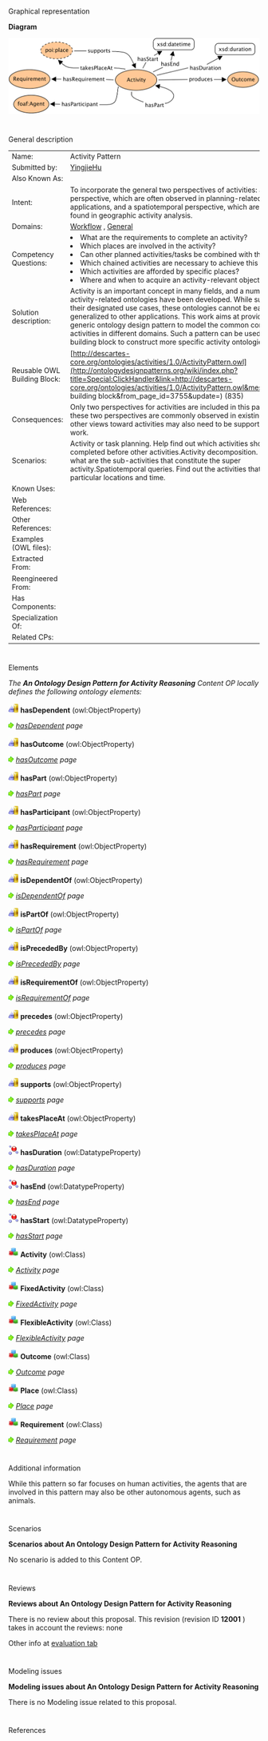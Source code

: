 # 

 Graphical representation



__Diagram__ 





[![Image:Activity3_small.png](public/images/d/d9/Activity3_small.png)](../Image/Activity3_small.png "Image:Activity3_small.png")





# 

 General description




|  |  |
| --- | --- |
|  Name:  |  Activity Pattern  |
|  Submitted by:  | [YingjieHu](../User/YingjieHu "User:YingjieHu")  |
|  Also Known As:  |  |
|  Intent:  |  To incorporate the general two perspectives of activities: a workflow perspective, which are often observed in planning-related applications, and a spatiotemporal perspective, which are often found in geographic activity analysis.  |
|  Domains:  | [Workflow](../Community/Workflow "Community:Workflow")  , [General](../Community/General "Community:General")  |
|  Competency Questions:  | <li>       What are the requirements to complete an activity?      </li><li>       Which places are involved in the activity?      </li><li>       Can other planned activities/tasks be combined with this activity?      </li><li>       Which chained activities are necessary to achieve this activity?      </li><li>       Which activities are afforded by specific places?      </li><li>       Where and when to acquire an activity-relevant object?      </li> |
|  Solution description:  |  Activity is an important concept in many fields, and a number of activity-related ontologies have been developed. While suitable for their designated use cases, these ontologies cannot be easily generalized to other applications. This work aims at providing a generic ontology design pattern to model the common core of activities in different domains. Such a pattern can be used as a building block to construct more specific activity ontologies.  |
|  Reusable OWL Building Block:  | [http://descartes-core.org/ontologies/activities/1.0/ActivityPattern.owl](http://ontologydesignpatterns.org/wiki/index.php?title=Special:ClickHandler&link=http://descartes-core.org/ontologies/activities/1.0/ActivityPattern.owl&message=OWL building block&from_page_id=3755&update=)  (835)  |
|  Consequences:  |  Only two perspectives for activities are included in this pattern. While these two perspectives are commonly observed in existing work, other views toward activities may also need to be supported in future work.  |
|  Scenarios:  |  Activity or task planning. Help find out which activities should be completed before other activities.Activity decomposition. Find out what are the sub-activities that constitute the super activity.Spatiotemporal queries. Find out the activities that happen at particular locations and time.  |
|  Known Uses:  |  |
|  Web References:  |  |
|  Other References:  |  |
|  Examples (OWL files):  |  |
|  Extracted From:  |  |
|  Reengineered From:  |  |
|  Has Components:  |  |
|  Specialization Of:  |  |
|  Related CPs:  |  |



  





# 

 Elements



_The
 __An Ontology Design Pattern for Activity Reasoning__ 
 Content OP locally defines the following ontology elements:_ 





[![ObjectProperty](public/images/thumb/c/c3/ObjectProperty.gif/20px-ObjectProperty.gif)](../Image/ObjectProperty.gif "ObjectProperty")
__hasDependent__ 
 (owl:ObjectProperty)
 
[![](public/images/thumb/8/87/ArrowRight.gif/11px-ArrowRight.gif)](../Image/ArrowRight.gif "ArrowRight.gif")
_[hasDependent](../Submissions/An_Ontology_Design_Pattern_for_Activity_Reasoning/hasDependent "Submissions:An Ontology Design Pattern for Activity Reasoning/hasDependent") 
 page_ 



[![ObjectProperty](public/images/thumb/c/c3/ObjectProperty.gif/20px-ObjectProperty.gif)](../Image/ObjectProperty.gif "ObjectProperty")
__hasOutcome__ 
 (owl:ObjectProperty)
 
[![](public/images/thumb/8/87/ArrowRight.gif/11px-ArrowRight.gif)](../Image/ArrowRight.gif "ArrowRight.gif")
_[hasOutcome](../Submissions/An_Ontology_Design_Pattern_for_Activity_Reasoning/hasOutcome "Submissions:An Ontology Design Pattern for Activity Reasoning/hasOutcome") 
 page_ 



[![ObjectProperty](public/images/thumb/c/c3/ObjectProperty.gif/20px-ObjectProperty.gif)](../Image/ObjectProperty.gif "ObjectProperty")
__hasPart__ 
 (owl:ObjectProperty)
 
[![](public/images/thumb/8/87/ArrowRight.gif/11px-ArrowRight.gif)](../Image/ArrowRight.gif "ArrowRight.gif")
_[hasPart](../Submissions/An_Ontology_Design_Pattern_for_Activity_Reasoning/hasPart "Submissions:An Ontology Design Pattern for Activity Reasoning/hasPart") 
 page_ 



[![ObjectProperty](public/images/thumb/c/c3/ObjectProperty.gif/20px-ObjectProperty.gif)](../Image/ObjectProperty.gif "ObjectProperty")
__hasParticipant__ 
 (owl:ObjectProperty)
 
[![](public/images/thumb/8/87/ArrowRight.gif/11px-ArrowRight.gif)](../Image/ArrowRight.gif "ArrowRight.gif")
_[hasParticipant](../Submissions/An_Ontology_Design_Pattern_for_Activity_Reasoning/hasParticipant "Submissions:An Ontology Design Pattern for Activity Reasoning/hasParticipant") 
 page_ 



[![ObjectProperty](public/images/thumb/c/c3/ObjectProperty.gif/20px-ObjectProperty.gif)](../Image/ObjectProperty.gif "ObjectProperty")
__hasRequirement__ 
 (owl:ObjectProperty)
 
[![](public/images/thumb/8/87/ArrowRight.gif/11px-ArrowRight.gif)](../Image/ArrowRight.gif "ArrowRight.gif")
_[hasRequirement](../Submissions/An_Ontology_Design_Pattern_for_Activity_Reasoning/hasRequirement "Submissions:An Ontology Design Pattern for Activity Reasoning/hasRequirement") 
 page_ 



[![ObjectProperty](public/images/thumb/c/c3/ObjectProperty.gif/20px-ObjectProperty.gif)](../Image/ObjectProperty.gif "ObjectProperty")
__isDependentOf__ 
 (owl:ObjectProperty)
 
[![](public/images/thumb/8/87/ArrowRight.gif/11px-ArrowRight.gif)](../Image/ArrowRight.gif "ArrowRight.gif")
_[isDependentOf](../Submissions/An_Ontology_Design_Pattern_for_Activity_Reasoning/isDependentOf "Submissions:An Ontology Design Pattern for Activity Reasoning/isDependentOf") 
 page_ 



[![ObjectProperty](public/images/thumb/c/c3/ObjectProperty.gif/20px-ObjectProperty.gif)](../Image/ObjectProperty.gif "ObjectProperty")
__isPartOf__ 
 (owl:ObjectProperty)
 
[![](public/images/thumb/8/87/ArrowRight.gif/11px-ArrowRight.gif)](../Image/ArrowRight.gif "ArrowRight.gif")
_[isPartOf](../Submissions/An_Ontology_Design_Pattern_for_Activity_Reasoning/isPartOf "Submissions:An Ontology Design Pattern for Activity Reasoning/isPartOf") 
 page_ 



[![ObjectProperty](public/images/thumb/c/c3/ObjectProperty.gif/20px-ObjectProperty.gif)](../Image/ObjectProperty.gif "ObjectProperty")
__isPrecededBy__ 
 (owl:ObjectProperty)
 
[![](public/images/thumb/8/87/ArrowRight.gif/11px-ArrowRight.gif)](../Image/ArrowRight.gif "ArrowRight.gif")
_[isPrecededBy](../Submissions/An_Ontology_Design_Pattern_for_Activity_Reasoning/isPrecededBy "Submissions:An Ontology Design Pattern for Activity Reasoning/isPrecededBy") 
 page_ 



[![ObjectProperty](public/images/thumb/c/c3/ObjectProperty.gif/20px-ObjectProperty.gif)](../Image/ObjectProperty.gif "ObjectProperty")
__isRequirementOf__ 
 (owl:ObjectProperty)
 
[![](public/images/thumb/8/87/ArrowRight.gif/11px-ArrowRight.gif)](../Image/ArrowRight.gif "ArrowRight.gif")
_[isRequirementOf](../Submissions/An_Ontology_Design_Pattern_for_Activity_Reasoning/isRequirementOf "Submissions:An Ontology Design Pattern for Activity Reasoning/isRequirementOf") 
 page_ 



[![ObjectProperty](public/images/thumb/c/c3/ObjectProperty.gif/20px-ObjectProperty.gif)](../Image/ObjectProperty.gif "ObjectProperty")
__precedes__ 
 (owl:ObjectProperty)
 
[![](public/images/thumb/8/87/ArrowRight.gif/11px-ArrowRight.gif)](../Image/ArrowRight.gif "ArrowRight.gif")
_[precedes](../Submissions/An_Ontology_Design_Pattern_for_Activity_Reasoning/precedes "Submissions:An Ontology Design Pattern for Activity Reasoning/precedes") 
 page_ 



[![ObjectProperty](public/images/thumb/c/c3/ObjectProperty.gif/20px-ObjectProperty.gif)](../Image/ObjectProperty.gif "ObjectProperty")
__produces__ 
 (owl:ObjectProperty)
 
[![](public/images/thumb/8/87/ArrowRight.gif/11px-ArrowRight.gif)](../Image/ArrowRight.gif "ArrowRight.gif")
_[produces](../Submissions/An_Ontology_Design_Pattern_for_Activity_Reasoning/produces "Submissions:An Ontology Design Pattern for Activity Reasoning/produces") 
 page_ 



[![ObjectProperty](public/images/thumb/c/c3/ObjectProperty.gif/20px-ObjectProperty.gif)](../Image/ObjectProperty.gif "ObjectProperty")
__supports__ 
 (owl:ObjectProperty)
 
[![](public/images/thumb/8/87/ArrowRight.gif/11px-ArrowRight.gif)](../Image/ArrowRight.gif "ArrowRight.gif")
_[supports](../Submissions/An_Ontology_Design_Pattern_for_Activity_Reasoning/supports "Submissions:An Ontology Design Pattern for Activity Reasoning/supports") 
 page_ 



[![ObjectProperty](public/images/thumb/c/c3/ObjectProperty.gif/20px-ObjectProperty.gif)](../Image/ObjectProperty.gif "ObjectProperty")
__takesPlaceAt__ 
 (owl:ObjectProperty)
 
[![](public/images/thumb/8/87/ArrowRight.gif/11px-ArrowRight.gif)](../Image/ArrowRight.gif "ArrowRight.gif")
_[takesPlaceAt](../Submissions/An_Ontology_Design_Pattern_for_Activity_Reasoning/takesPlaceAt "Submissions:An Ontology Design Pattern for Activity Reasoning/takesPlaceAt") 
 page_ 



[![DatatypeProperty](public/images/thumb/a/a5/DatatypeProperty.gif/20px-DatatypeProperty.gif)](../Image/DatatypeProperty.gif "DatatypeProperty")
__hasDuration__ 
 (owl:DatatypeProperty)
 
[![](public/images/thumb/8/87/ArrowRight.gif/11px-ArrowRight.gif)](../Image/ArrowRight.gif "ArrowRight.gif")
_[hasDuration](../Submissions/An_Ontology_Design_Pattern_for_Activity_Reasoning/hasDuration "Submissions:An Ontology Design Pattern for Activity Reasoning/hasDuration") 
 page_ 



[![DatatypeProperty](public/images/thumb/a/a5/DatatypeProperty.gif/20px-DatatypeProperty.gif)](../Image/DatatypeProperty.gif "DatatypeProperty")
__hasEnd__ 
 (owl:DatatypeProperty)
 
[![](public/images/thumb/8/87/ArrowRight.gif/11px-ArrowRight.gif)](../Image/ArrowRight.gif "ArrowRight.gif")
_[hasEnd](../Submissions/An_Ontology_Design_Pattern_for_Activity_Reasoning/hasEnd "Submissions:An Ontology Design Pattern for Activity Reasoning/hasEnd") 
 page_ 



[![DatatypeProperty](public/images/thumb/a/a5/DatatypeProperty.gif/20px-DatatypeProperty.gif)](../Image/DatatypeProperty.gif "DatatypeProperty")
__hasStart__ 
 (owl:DatatypeProperty)
 
[![](public/images/thumb/8/87/ArrowRight.gif/11px-ArrowRight.gif)](../Image/ArrowRight.gif "ArrowRight.gif")
_[hasStart](../Submissions/An_Ontology_Design_Pattern_for_Activity_Reasoning/hasStart "Submissions:An Ontology Design Pattern for Activity Reasoning/hasStart") 
 page_ 



[![Class](public/images/thumb/2/27/Class.gif/20px-Class.gif)](../Image/Class.gif "Class")
__Activity__ 
 (owl:Class)
 
[![](public/images/thumb/8/87/ArrowRight.gif/11px-ArrowRight.gif)](../Image/ArrowRight.gif "ArrowRight.gif")
_[Activity](../Submissions/An_Ontology_Design_Pattern_for_Activity_Reasoning/Activity "Submissions:An Ontology Design Pattern for Activity Reasoning/Activity") 
 page_ 



[![Class](public/images/thumb/2/27/Class.gif/20px-Class.gif)](../Image/Class.gif "Class")
__FixedActivity__ 
 (owl:Class)
 
[![](public/images/thumb/8/87/ArrowRight.gif/11px-ArrowRight.gif)](../Image/ArrowRight.gif "ArrowRight.gif")
_[FixedActivity](../Submissions/An_Ontology_Design_Pattern_for_Activity_Reasoning/FixedActivity "Submissions:An Ontology Design Pattern for Activity Reasoning/FixedActivity") 
 page_ 



[![Class](public/images/thumb/2/27/Class.gif/20px-Class.gif)](../Image/Class.gif "Class")
__FlexibleActivity__ 
 (owl:Class)
 
[![](public/images/thumb/8/87/ArrowRight.gif/11px-ArrowRight.gif)](../Image/ArrowRight.gif "ArrowRight.gif")
_[FlexibleActivity](../Submissions/An_Ontology_Design_Pattern_for_Activity_Reasoning/FlexibleActivity "Submissions:An Ontology Design Pattern for Activity Reasoning/FlexibleActivity") 
 page_ 



[![Class](public/images/thumb/2/27/Class.gif/20px-Class.gif)](../Image/Class.gif "Class")
__Outcome__ 
 (owl:Class)
 
[![](public/images/thumb/8/87/ArrowRight.gif/11px-ArrowRight.gif)](../Image/ArrowRight.gif "ArrowRight.gif")
_[Outcome](../Submissions/An_Ontology_Design_Pattern_for_Activity_Reasoning/Outcome "Submissions:An Ontology Design Pattern for Activity Reasoning/Outcome") 
 page_ 



[![Class](public/images/thumb/2/27/Class.gif/20px-Class.gif)](../Image/Class.gif "Class")
__Place__ 
 (owl:Class)
 
[![](public/images/thumb/8/87/ArrowRight.gif/11px-ArrowRight.gif)](../Image/ArrowRight.gif "ArrowRight.gif")
_[Place](../Submissions/An_Ontology_Design_Pattern_for_Activity_Reasoning/Place "Submissions:An Ontology Design Pattern for Activity Reasoning/Place") 
 page_ 



[![Class](public/images/thumb/2/27/Class.gif/20px-Class.gif)](../Image/Class.gif "Class")
__Requirement__ 
 (owl:Class)
 
[![](public/images/thumb/8/87/ArrowRight.gif/11px-ArrowRight.gif)](../Image/ArrowRight.gif "ArrowRight.gif")
_[Requirement](../Submissions/An_Ontology_Design_Pattern_for_Activity_Reasoning/Requirement "Submissions:An Ontology Design Pattern for Activity Reasoning/Requirement") 
 page_ 


# 

 Additional information



 While this pattern so far focuses on human activities, the agents that are involved in this pattern may also be other autonomous agents, such as animals.
 



# 

 Scenarios




__Scenarios about An Ontology Design Pattern for Activity Reasoning__ 


 No scenario is added to this Content OP.
 




# 

 Reviews




__Reviews about An Ontology Design Pattern for Activity Reasoning__ 


 There is no review about this proposal.
This revision (revision ID
 __12001__ 
 ) takes in account the reviews: none
 



 Other info at
 [evaluation tab](http://ontologydesignpatterns.org/wiki/index.php?title=Submissions:An_Ontology_Design_Pattern_for_Activity_Reasoning&action=evaluation "http://ontologydesignpatterns.org/wiki/index.php?title=Submissions:An_Ontology_Design_Pattern_for_Activity_Reasoning&action=evaluation") 





  





# 

 Modeling issues




__Modeling issues about An Ontology Design Pattern for Activity Reasoning__ 


 There is no Modeling issue related to this proposal.
 




  





# 

 References